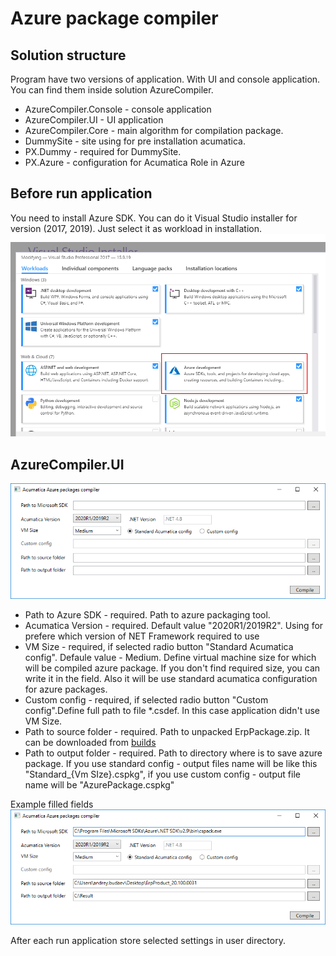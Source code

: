 # Azure package compiler

## Solution structure

Program have two versions of application. With UI and console application. You can find them inside solution AzureCompiler.

- AzureCompiler.Console - console application
- AzureCompiler.UI - UI application
- AzureCompiler.Core - main algorithm for compilation package.
- DummySite - site using for pre installation acumatica.
- PX.Dummy - required for DummySite.
- PX.Azure - configuration for Acumatica Role in Azure

## Before run application

You need to install Azure SDK.
You can do it Visual Studio installer for version (2017, 2019). Just select it as workload in installation.
![Selected AzureSDK](/docs/images/install.png "AzureSDK")

## AzureCompiler.UI

![Opened UI application](/docs/images/ui1.png "EmptyUI")

- Path to Azure SDK - required. Path to azure packaging tool.
- Acumatica Version - required. Default value "2020R1/2019R2". Using for prefere which version of NET Framework required to use
- VM Size - required, if selected radio button "Standard Acumatica config". Defaule value - Medium. Define virtual machine size for which will be compiled azure package. If you don't  find required size, you can write it in the field. Also it will be use standard acumatica configuration for azure packages.
- Custom config - required, if selected radio button "Custom config".Define full path to file *.csdef. In this case application didn't use VM Size.
- Path to source folder - required. Path to unpacked ErpPackage.zip. It can be downloaded from [builds](http://builds.acumatica.com/)
- Path to output folder - required. Path to directory where is to save azure package. If you use standard config - output files name will be like this "Standard_{Vm SIze}.cspkg",
if you use custom config - output file name will be "AzurePackage.cspkg"

Example filled fields
![Opened UI application - 2](/docs/images/ui2.png "FilledUI")

After each run application store selected settings in user directory.
